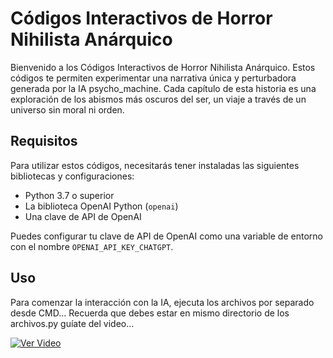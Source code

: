 # Códigos Interactivos de Horror Nihilista Anárquico

Bienvenido a los Códigos Interactivos de Horror Nihilista Anárquico. Estos códigos te permiten experimentar una narrativa única y perturbadora generada por la IA psycho_machine. Cada capítulo de esta historia es una exploración de los abismos más oscuros del ser, un viaje a través de un universo sin moral ni orden.

## Requisitos

Para utilizar estos códigos, necesitarás tener instaladas las siguientes bibliotecas y configuraciones:

- Python 3.7 o superior
- La biblioteca OpenAI Python (`openai`)
- Una clave de API de OpenAI

Puedes configurar tu clave de API de OpenAI como una variable de entorno con el nombre `OPENAI_API_KEY_CHATGPT`.

## Uso

Para comenzar la interacción con la IA, ejecuta los archivos por separado desde CMD...
Recuerda que debes estar en mismo directorio de los archivos.py guíate del video...

[![Ver Video](https://img.youtube.com/vi/REkWIZDaZK0/0.jpg)](https://youtu.be/REkWIZDaZK0)

